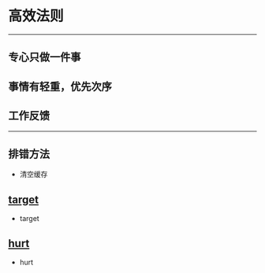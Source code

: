 # 高效法则
-------------------------

## 专心只做一件事

## 事情有轻重，优先次序

## 工作反馈

-------------------------

## 排错方法

 - 清空缓存

## [target](target.html)

* target


## [hurt](hurt.html)

* hurt

